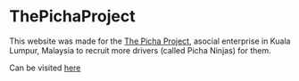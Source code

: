 # ThePichaProject

This website was made for the [The Picha Project](https://www.pichaproject.com/), asocial enterprise in Kuala Lumpur, Malaysia to recruit more drivers (called Picha Ninjas) for them.

Can be visited [here](https://alifarooqi.github.io/ThePichaProject/)
